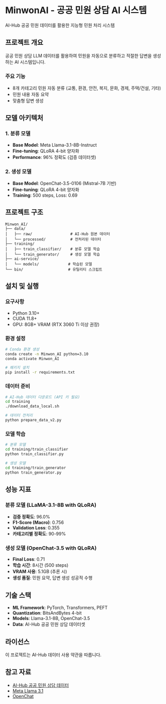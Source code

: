 # MinwonAI - 공공 민원 상담 AI 시스템

AI-Hub 공공 민원 데이터를 활용한 지능형 민원 처리 시스템

## 프로젝트 개요

공공 민원 상담 LLM 데이터를 활용하여 민원을 자동으로 분류하고 적절한 답변을 생성하는 AI 시스템입니다.

### 주요 기능
- 8개 카테고리 민원 자동 분류 (교통, 환경, 안전, 복지, 문화, 경제, 주택/건설, 기타)
- 민원 내용 자동 요약
- 맞춤형 답변 생성

## 모델 아키텍처

### 1. 분류 모델
- **Base Model**: Meta Llama-3.1-8B-Instruct
- **Fine-tuning**: QLoRA 4-bit 양자화
- **Performance**: 96% 정확도 (검증 데이터셋)

### 2. 생성 모델  
- **Base Model**: OpenChat-3.5-0106 (Mistral-7B 기반)
- **Fine-tuning**: QLoRA 4-bit 양자화
- **Training**: 500 steps, Loss: 0.69

## 프로젝트 구조

```
Minwon_AI/
├── data/
│   ├── raw/                 # AI-Hub 원본 데이터
│   └── processed/           # 전처리된 데이터
├── training/
│   ├── train_classifier/    # 분류 모델 학습
│   └── train_generator/     # 생성 모델 학습
├── ai-service/
│   └── models/             # 학습된 모델
└── bin/                    # 유틸리티 스크립트
```

## 설치 및 실행

### 요구사항
- Python 3.10+
- CUDA 11.8+
- GPU: 8GB+ VRAM (RTX 3060 Ti 이상 권장)

### 환경 설정

```bash
# Conda 환경 생성
conda create -n Minwon_AI python=3.10
conda activate Minwon_AI

# 패키지 설치
pip install -r requirements.txt
```

### 데이터 준비

```bash
# AI-Hub 데이터 다운로드 (API 키 필요)
cd training
./download_data_local.sh

# 데이터 전처리
python prepare_data_v2.py
```

### 모델 학습

```bash
# 분류 모델
cd training/train_classifier
python train_classifier.py

# 생성 모델
cd training/train_generator
python train_generator.py
```

## 성능 지표

### 분류 모델 (LLaMA-3.1-8B with QLoRA)
- **검증 정확도**: 96.0%
- **F1-Score (Macro)**: 0.756
- **Validation Loss**: 0.355
- **카테고리별 정확도**: 90-99%

### 생성 모델 (OpenChat-3.5 with QLoRA)
- **Final Loss**: 0.71
- **학습 시간**: 8시간 (500 steps)
- **VRAM 사용**: 5.1GB (추론 시)
- **생성 품질**: 민원 요약, 답변 생성 성공적 수행

## 기술 스택

- **ML Framework**: PyTorch, Transformers, PEFT
- **Quantization**: BitsAndBytes 4-bit
- **Models**: Llama-3.1-8B, OpenChat-3.5
- **Data**: AI-Hub 공공 민원 상담 데이터셋

## 라이선스

이 프로젝트는 AI-Hub 데이터 사용 약관을 따릅니다.

## 참고 자료

- [AI-Hub 공공 민원 상담 데이터](https://aihub.or.kr/)
- [Meta Llama 3.1](https://github.com/meta-llama/llama3)
- [OpenChat](https://github.com/imoneoi/openchat)